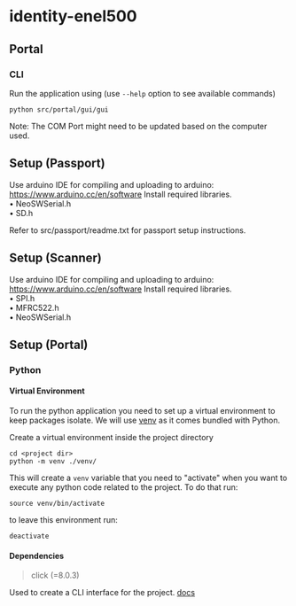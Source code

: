 # identity-enel500

## Portal

### CLI

Run the application using (use `--help` option to see available commands)

```shell
python src/portal/gui/gui
```
Note: The COM Port might need to be updated based on the computer used.

## Setup (Passport)

Use arduino IDE for compiling and uploading to arduino: https://www.arduino.cc/en/software
Install required libraries.<br>
•	NeoSWSerial.h<br>
•	SD.h<br>

Refer to src/passport/readme.txt for passport setup instructions.

## Setup (Scanner)

Use arduino IDE for compiling and uploading to arduino: https://www.arduino.cc/en/software
Install required libraries.<br>
•	SPI.h<br>
•	MFRC522.h<br>
•	NeoSWSerial.h


## Setup (Portal)

### Python

#### Virtual Environment

To run the python application you need to set up a virtual environment to keep packages isolate. We will
use [venv](https://docs.python.org/3/library/venv.html) as it comes bundled with Python.

Create a virtual environment inside the project directory

```shell
cd <project dir>
python -m venv ./venv/
```

This will create a `venv` variable that you need to "activate" when you want to execute any python code related to the
project. To do that run:

```shell
source venv/bin/activate
```

to leave this environment run:

```shell
deactivate
```

#### Dependencies

> click (=8.0.3)

Used to create a CLI interface for the project. [docs](https://click.palletsprojects.com/en/8.0.x/)
